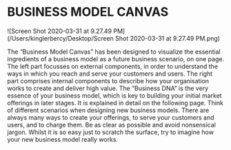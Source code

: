

# BUSINESS MODEL CANVAS



![Screen Shot 2020-03-31 at 9.27.49 PM](/Users/kinglerbercy/Desktop/Screen Shot 2020-03-31 at 9.27.49 PM.png)



The “Business Model Canvas” has been designed to visualize the essential ingredients of a business model as a future business scenario, on one page. The left part focusses on external components, in order to understand the ways in which you reach and serve your customers and users. The right part comprises internal components to describe how your organisation works to create and deliver high value. The “Business DNA” is the very essence of your business model, which is key to building your initial market offerings in later stages. It is explained in detail on the following page. Think of different scenarios when designing new business models. There are always many ways to create your offerings, to serve your customers and users, and to charge them. Be as clear as possible and avoid nonsensical jargon. Whilst it is so easy just to scratch the surface, try to imagine how your new business model really works.